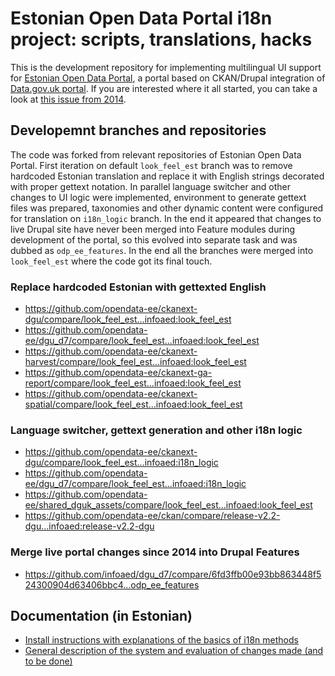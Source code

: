 # Estonian Open Data Portal i18n project: scripts, translations, hacks

This is the development repository for implementing multilingual UI support for [Estonian Open Data Portal](https://github.com/opendata-ee), a portal based on CKAN/Drupal integration of [Data.gov.uk portal](https://github.com/datagovuk/dgu-vagrant-puppet). If you are interested where it all started, you can take a look at [this issue from 2014](https://github.com/datagovuk/ckanext-dgu/issues/46).

## Developemnt branches and repositories

The code was forked from relevant repositories of Estonian Open Data Portal. First iteration on default `look_feel_est` branch was to remove hardcoded Estonian translation and replace it with English strings decorated with proper gettext notation. In parallel language switcher and other changes to UI logic were implemented, environment to generate gettext files was prepared, taxonomies and other dynamic content were configured for translation on `i18n_logic` branch. In the end it appeared that changes to live Drupal site have never been merged into Feature modules during development of the portal, so this evolved into separate task and was dubbed as `odp_ee_features`. In the end all the branches were merged into `look_feel_est` where the code got its final touch.

### Replace hardcoded Estonian with gettexted English

* https://github.com/opendata-ee/ckanext-dgu/compare/look_feel_est...infoaed:look_feel_est
* https://github.com/opendata-ee/dgu_d7/compare/look_feel_est...infoaed:look_feel_est
* https://github.com/opendata-ee/ckanext-harvest/compare/look_feel_est...infoaed:look_feel_est
* https://github.com/opendata-ee/ckanext-ga-report/compare/look_feel_est...infoaed:look_feel_est
* https://github.com/opendata-ee/ckanext-spatial/compare/look_feel_est...infoaed:look_feel_est

### Language switcher, gettext generation and other i18n logic

* https://github.com/opendata-ee/ckanext-dgu/compare/look_feel_est...infoaed:i18n_logic
* https://github.com/opendata-ee/dgu_d7/compare/look_feel_est...infoaed:i18n_logic
* https://github.com/opendata-ee/shared_dguk_assets/compare/look_feel_est...infoaed:look_feel_est
* https://github.com/opendata-ee/ckan/compare/release-v2.2-dgu...infoaed:release-v2.2-dgu

### Merge live portal changes since 2014 into Drupal Features

* https://github.com/infoaed/dgu_d7/compare/6fd3ffb00e93bb863448f524300904d63406bbc4...odp_ee_features

## Documentation (in Estonian)

* [Install instructions with explanations of the basics of i18n methods](INSTALL.md)
* [General description of the system and evaluation of changes made (and to be done)](docs/README.md)
